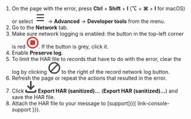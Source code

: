 1. On the page with the error, press **Ctrl** + **Shift** + **I** (**⌥** + **⌘** + **I** for macOS) or select ![image](../../_assets/support/yb-burger.svg) → **Advanced** → **Developer tools** from the menu.
1. Go to the **Network** tab.
1. Make sure network logging is enabled: the button in the top-left corner is red ![image](../../_assets/support/yb-stop-rec.svg). If the button is grey, click it.
1. Enable **Preserve log**.
1. To limit the HAR file to records that have to do with the error, clear the log by clicking ![image](../../_assets/support/yb-clear-log.svg) to the right of the record network log button.
1. Refresh the page or repeat the actions that resulted in the error.
1. Click ![image](../../_assets/support/yb-export-har.svg) **Export HAR (sanitized)...** (**Export HAR (sanitized)...**) and save the HAR file.
1. Attach the HAR file to your message to [support]({{ link-console-support }}).
